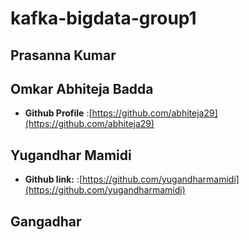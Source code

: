 # kafka-bigdata-group1
## Prasanna Kumar
## Omkar Abhiteja Badda
* **Github Profile** :[https://github.com/abhiteja29](https://github.com/abhiteja29)
## Yugandhar Mamidi
* **Github link:** :[https://github.com/yugandharmamidi](https://github.com/yugandharmamidi)
## Gangadhar
